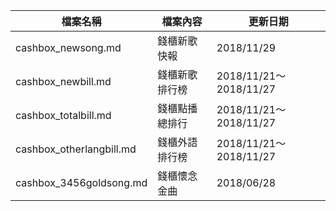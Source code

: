 檔案名稱 | 檔案內容 | 更新日期
------------ | ------------- | -------------
cashbox_newsong.md | 錢櫃新歌快報 | 2018/11/29
cashbox_newbill.md | 錢櫃新歌排行榜 | 2018/11/21～2018/11/27
cashbox_totalbill.md | 錢櫃點播總排行 | 2018/11/21～2018/11/27
cashbox_otherlangbill.md | 錢櫃外語排行榜 | 2018/11/21～2018/11/27
cashbox_3456goldsong.md | 錢櫃懷念金曲 | 2018/06/28
